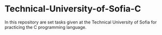 # Technical-University-of-Sofia-C
In this repository are set tasks given at the Technical University of Sofia for practicing the C programming language.
